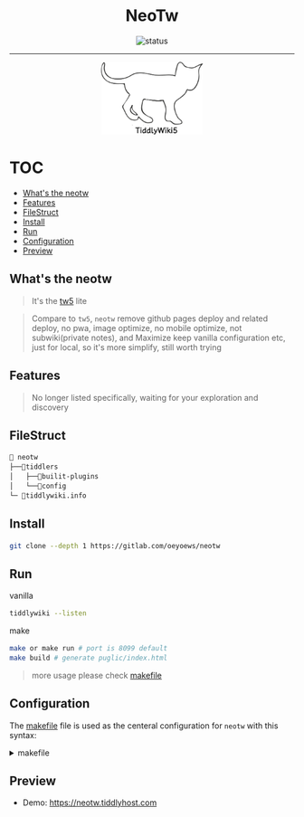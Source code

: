 <div align="center">

<h1>NeoTw</h1>

<img src="https://img.shields.io/badge/status-ing-blueviolet.svg?style=flat-square&logo=Chakra-Ui&color=90E59A&logoColor=green" alt="status" >

<hr>

<img src="./images/white-vanilla.png" height=128 alt="cat(gitlab not support
preview repo svg?)">

</div>

# TOC

<!-- toc -->

- [What's the neotw](#whats-the-neotw)
- [Features](#features)
- [FileStruct](#filestruct)
- [Install](#install)
- [Run](#run)
- [Configuration](#configuration)
- [Preview](#preview)

<!-- tocstop -->

## What's the neotw

> It's the [tw5](https://oeyoew.fun) lite

> Compare to `tw5`, `neotw` remove github pages deploy and related deploy, no pwa, image optimize, no mobile
> optimize, not subwiki(private notes), and Maximize keep vanilla configuration etc, just for local, so it's more simplify, still worth trying

## Features

> No longer listed specifically, waiting for your exploration and discovery

## FileStruct

```bash
📁 neotw
├──📁tiddlers
│   ├──📁builit-plugins
│   └──📁config
└─ 📝tiddlywiki.info
```

## Install

```bash
git clone --depth 1 https://gitlab.com/oeyoews/neotw
```

## Run

vanilla

```bash
tiddlywiki --listen
```

make

```bash
make or make run # port is 8099 default
make build # generate puglic/index.html
```

> more usage please check [makefile](makefile)

## Configuration

The [makefile](makefile) file is used as the centeral configuration for `neotw`
with this syntax:

<details>
  <summary>makefile</summary>

```makefile
# options
PACKAGE = "TiddlyWiki5"
CMD = @tiddlywiki
OUTPUTDIR = public
PORT = 8099
USERNAME = $(USER)
HOST = "0.0.0.0"

# adjust os, just test on linux
ifeq ($(shell uname),Linux)
	PLATFORM="🐧 Linux"
else
	PLATFORM="😭 Not supported"
endif

# startup tiddlywiki
start:
	@echo "Your current OS is $(PLATFORM) and 🚀 startup $(PACKAGE)"
	$(CMD) --listen port=$(PORT) anon-username=$(USERNAME)
start-to-the-world:
	@echo "👋 startup $(PACKAGE) to the world"
	$(CMD) --listen port=$(PORT) anon-username=$(USERNAME) host=$(HOST)
# generate index.html
generate2html:
	$(CMD) --output $(OUTPUTDIR) --build index
	@echo "🎉 generated index.html"

# clean public/ folder
.PHONY: clean
clean:
	-rm -rf $(OUTPUTDIR)
```

</details>

## Preview

- Demo: https://neotw.tiddlyhost.com
